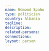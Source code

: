 ```yaml
---
name: Edmond Spaho
type: politician
country: Albania
tagline:
description:
related-persons:
connections:
layout: person
---
```


